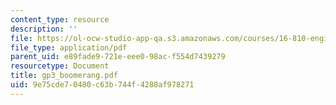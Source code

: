 ```yaml
---
content_type: resource
description: ''
file: https://ol-ocw-studio-app-qa.s3.amazonaws.com/courses/16-810-engineering-design-and-rapid-prototyping-january-iap-2005/9e75cde70480c63b744f4288af978271_gp3_boomerang.pdf
file_type: application/pdf
parent_uid: e89fade9-721e-eee0-98ac-f554d7439279
resourcetype: Document
title: gp3_boomerang.pdf
uid: 9e75cde7-0480-c63b-744f-4288af978271
---
```

